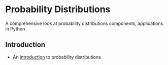 # Probability Distributions
A comprehensive look at probability distributions components, applications in Python

## Introduction

- An [introduction](introduction.md) to probability distributions
